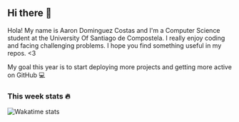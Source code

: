 ## Hi there 👋


Hola! My name is Aaron Dominguez Costas and I'm a Computer Science student at the University Of Santiago de Compostela.
I really enjoy coding and facing challenging problems. I hope you find something useful in my repos. <3 

My goal this year is to start deploying more projects and getting more active on GitHub 💻

### This week stats 🔥
![Wakatime stats](https://github-readme-stats.vercel.app/api/wakatime?username=aarondominguezcostas&show_icons=true&theme=midnight-purple)



